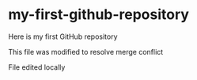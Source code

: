 # my-first-github-repository
Here is my first GitHub repository

This file was modified to resolve merge conflict

File edited locally
